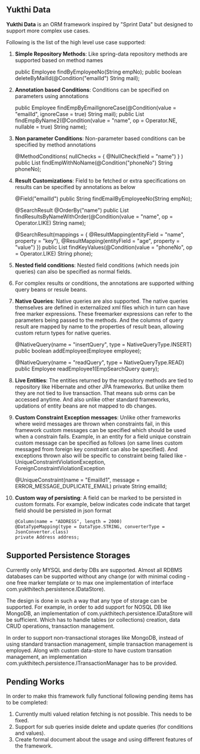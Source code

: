 ## Yukthi Data

**Yukthi Data** is an ORM framework inspired by "Sprint Data" but designed to support more complex use cases.

Following is the list of the high level use case supported:

1. **Simple Repository Methods**: Like spring-data repository methods are supported based on method names

	public Employee findByEmployeeNo(String empNo);
	public boolean deleteByMailId(@Condition("emailId") String mail);
	
2. **Annotation based Conditions**: Conditions can be specified on parameters using annotations

	public Employee findEmpByEmailIgnoreCase(@Condition(value = "emailId", ignoreCase = true) String mail);
	public List<Employee> findEmpByName2(@Condition(value = "name", op = Operator.NE, nullable = true) String name);

3. **Non parameter Conditions**: Non-parameter based conditions can be specified by method annotations

	@MethodConditions(
			nullChecks = {
					@NullCheck(field = "name")
			}
	)
	public List<Employee> findEmpWithNoName(@Condition("phoneNo") String phoneNo);

4. **Result Customizations**: Field to be fetched or extra specifications on results can be specified by annotations as below

	@Field("emailId")
	public String findEmailByEmployeeNo(String empNo);

	@SearchResult
	@OrderBy("name")
	public List<EmpSearchResult> findResultsByNameWithOrder(@Condition(value = "name", op = Operator.LIKE) String name);

	@SearchResult(mappings = {
		@ResultMapping(entityField = "name", property = "key"),
		@ResultMapping(entityField = "age", property = "value")
	})
	public List<KeyValueBean> findKeyValues(@Condition(value = "phoneNo", op = Operator.LIKE) String phone);

5. **Nested field conditions**: Nested field conditions (which needs join queries) can also be specified as normal fields.

6. For complex results or conditions, the annotations are supported withing query beans or resule beans.

7. **Native Queries**: Native queries are also supported. The native queries themselves are defined in externalized xml files which in turn can have free marker expressions. These freemarker expressions can refer to the parameters being passed to the methods. And the columns of query result are mapped by name to the properties of result bean, allowing custom return types for native queries.

	@NativeQuery(name = "insertQuery", type = NativeQueryType.INSERT)
	public boolean addEmployee(Employee employee);

	@NativeQuery(name = "readQuery", type = NativeQueryType.READ)
	public Employee readEmployee1(EmpSearchQuery query);

	
8. **Live Entities**: The entities returned by the repository methods are tied to repository like Hibernate and other JPA frameworks. But unlike them they are not tied to live transaction. That means sub orms can be accessed anytime. And also unlike other standard frameworks, updations of entity beans are not mapped to db changes.

9. **Custom Constraint Exception messages**: Unlike other frameworks where weird messages are thrown when constraints fail, in this framework custom messages can be specified which should be used when a constrain fails. Example, in an entity for a field unique constrain custom message can be specified as follows (on same lines custom messaged from foreign key constraint can also be specified). And exceptions thrown also will be specific to constraint being failed like - UniqueConstraintViolationException, ForeignConstraintViolationException
	
	@UniqueConstraint(name = "EmailId1", message = ERROR_MESSAGE_DUPLICATE_EMAIL)
	private String emailId;

10. **Custom way of persisting**: A field can be marked to be persisted in custom formats. For example, below indicates code indicate that target field should be persisted in json format

		@Column(name = "ADDRESS", length = 2000)
		@DataTypeMapping(type = DataType.STRING, converterType = JsonConverter.class)
		private Address address;
  

## Supported Persistence Storages

Currently only MYSQL and derby DBs are supported. Almost all RDBMS databases can be supported without any change (or with minimal coding - one free marker template or to max one implementation of interface com.yukthitech.persistence.IDataStore).

The design is done in such a way that any type of storage can be supported. For example, in order to add support for NOSQL DB like MongoDB, an implementation of com.yukthitech.persistence.IDataStore will be sufficient. Which has to handle tables (or collections) creation, data CRUD operations, transaction management. 

In order to support non-transactional storages like MongoDB, instead of using standard transaction management, simple transaction management is employed. Along with custom data-store to have custom transation management, an implementation com.yukthitech.persistence.ITransactionManager has to be provided.


## Pending Works

In order to make this framework fully functional following pending items has to be completed:
1. Currently multi valued relation fetching is not possible. This needs to be fixed.
2. Support for sub queries inside delete and update queries (for conditions and values).
3. Create formal document about the usage and using different features of the framework.
  

